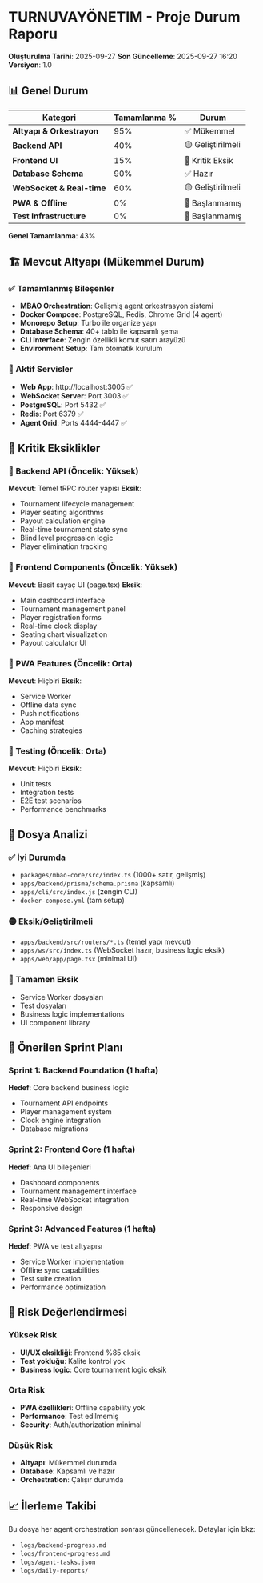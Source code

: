 # TURNUVAYÖNETIM - Proje Durum Raporu

**Oluşturulma Tarihi**: 2025-09-27
**Son Güncelleme**: 2025-09-27 16:20
**Versiyon**: 1.0

## 📊 Genel Durum

| Kategori | Tamamlanma % | Durum |
|----------|-------------|-------|
| **Altyapı & Orkestrayon** | 95% | ✅ Mükemmel |
| **Backend API** | 40% | 🟡 Geliştirilmeli |
| **Frontend UI** | 15% | 🔴 Kritik Eksik |
| **Database Schema** | 90% | ✅ Hazır |
| **WebSocket & Real-time** | 60% | 🟡 Geliştirilmeli |
| **PWA & Offline** | 0% | 🔴 Başlanmamış |
| **Test Infrastructure** | 0% | 🔴 Başlanmamış |

**Genel Tamamlanma**: 43%

## 🏗️ Mevcut Altyapı (Mükemmel Durum)

### ✅ Tamamlanmış Bileşenler
- **MBAO Orchestration**: Gelişmiş agent orkestrasyon sistemi
- **Docker Compose**: PostgreSQL, Redis, Chrome Grid (4 agent)
- **Monorepo Setup**: Turbo ile organize yapı
- **Database Schema**: 40+ tablo ile kapsamlı şema
- **CLI Interface**: Zengin özellikli komut satırı arayüzü
- **Environment Setup**: Tam otomatik kurulum

### 🔧 Aktif Servisler
- **Web App**: http://localhost:3005 ✅
- **WebSocket Server**: Port 3003 ✅
- **PostgreSQL**: Port 5432 ✅
- **Redis**: Port 6379 ✅
- **Agent Grid**: Ports 4444-4447 ✅

## 🚧 Kritik Eksiklikler

### 🔴 Backend API (Öncelik: Yüksek)
**Mevcut**: Temel tRPC router yapısı
**Eksik**:
- Tournament lifecycle management
- Player seating algorithms
- Payout calculation engine
- Real-time tournament state sync
- Blind level progression logic
- Player elimination tracking

### 🔴 Frontend Components (Öncelik: Yüksek)
**Mevcut**: Basit sayaç UI (page.tsx)
**Eksik**:
- Main dashboard interface
- Tournament management panel
- Player registration forms
- Real-time clock display
- Seating chart visualization
- Payout calculator UI

### 🔴 PWA Features (Öncelik: Orta)
**Mevcut**: Hiçbiri
**Eksik**:
- Service Worker
- Offline data sync
- Push notifications
- App manifest
- Caching strategies

### 🔴 Testing (Öncelik: Orta)
**Mevcut**: Hiçbiri
**Eksik**:
- Unit tests
- Integration tests
- E2E test scenarios
- Performance benchmarks

## 📁 Dosya Analizi

### ✅ İyi Durumda
- `packages/mbao-core/src/index.ts` (1000+ satır, gelişmiş)
- `apps/backend/prisma/schema.prisma` (kapsamlı)
- `apps/cli/src/index.js` (zengin CLI)
- `docker-compose.yml` (tam setup)

### 🟡 Eksik/Geliştirilmeli
- `apps/backend/src/routers/*.ts` (temel yapı mevcut)
- `apps/ws/src/index.ts` (WebSocket hazır, business logic eksik)
- `apps/web/app/page.tsx` (minimal UI)

### 🔴 Tamamen Eksik
- Service Worker dosyaları
- Test dosyaları
- Business logic implementations
- UI component library

## 🎯 Önerilen Sprint Planı

### Sprint 1: Backend Foundation (1 hafta)
**Hedef**: Core backend business logic
- Tournament API endpoints
- Player management system
- Clock engine integration
- Database migrations

### Sprint 2: Frontend Core (1 hafta)
**Hedef**: Ana UI bileşenleri
- Dashboard components
- Tournament management interface
- Real-time WebSocket integration
- Responsive design

### Sprint 3: Advanced Features (1 hafta)
**Hedef**: PWA ve test altyapısı
- Service Worker implementation
- Offline sync capabilities
- Test suite creation
- Performance optimization

## 🚨 Risk Değerlendirmesi

### Yüksek Risk
- **UI/UX eksikliği**: Frontend %85 eksik
- **Test yokluğu**: Kalite kontrol yok
- **Business logic**: Core tournament logic eksik

### Orta Risk
- **PWA özellikleri**: Offline capability yok
- **Performance**: Test edilmemiş
- **Security**: Auth/authorization minimal

### Düşük Risk
- **Altyapı**: Mükemmel durumda
- **Database**: Kapsamlı ve hazır
- **Orchestration**: Çalışır durumda

## 📈 İlerleme Takibi

Bu dosya her agent orchestration sonrası güncellenecek.
Detaylar için bkz:
- `logs/backend-progress.md`
- `logs/frontend-progress.md`
- `logs/agent-tasks.json`
- `logs/daily-reports/`